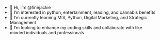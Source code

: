 - 👋 Hi, I’m @finejackie
- 👀 I’m interested in python, entertainment, reading, and cannabis benefits
- 🌱 I’m currently learning MIS, Python, Digital Marketing, and Strategic Management
- 💞️ I’m looking to enhance my coding skills and collaborate with like minded individuals and professionals

<!---
finejackie/finejackie is a ✨ special ✨ repository because its `README.md` (this file) appears on your GitHub profile.
You can click the Preview link to take a look at your changes.
--->
